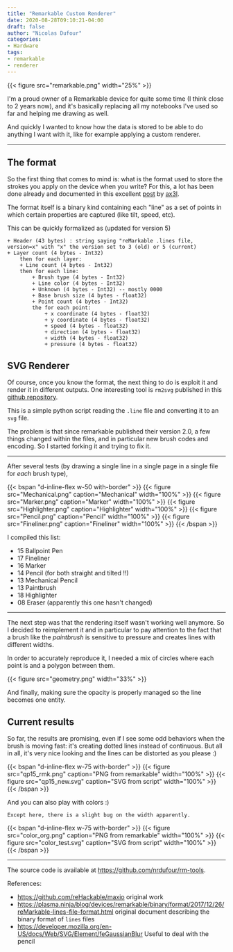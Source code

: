 ```yaml
---
title: "Remarkable Custom Renderer"
date: 2020-08-28T09:10:21-04:00
draft: false
author: "Nicolas Dufour"
categories:
- Hardware
tags:
- remarkable
- renderer
---
```


{{< figure src="remarkable.png" width="25%" >}}

I'm a proud owner of a Remarkable device for quite some time (I think close to 2 years now), and it's basically replacing all my notebooks I've used so far and helping me drawing as well.

And quickly I wanted to know how the data is stored to be able to do anything I want with it, like for example applying a custom renderer.

<!--more-->

---

## The format

So the first thing that comes to mind is: what is the format used to store the strokes you apply on the device when you write? For this, a lot has been done already and documented in this excellent [post](https://plasma.ninja/blog/devices/remarkable/binary/format/2017/12/26/reMarkable-lines-file-format.html) by [ax3l](https://github.com/ax3l).

The format itself is a binary kind containing each "line" as a set of points in which certain properties are captured (like tilt, speed, etc).

This can be quickly formalized as (updated for version 5) 

```
+ Header (43 bytes) : string saying "reMarkable .lines file, version=x" with "x" the version set to 3 (old) or 5 (current)
+ Layer count (4 bytes - Int32)
    then for each layer:
    + Line count (4 bytes - Int32)
    then for each line:
        + Brush type (4 bytes - Int32)
        + Line color (4 bytes - Int32)
        + Unknown (4 bytes - Int32) -- mostly 0000
        + Base brush size (4 bytes - float32)
        + Point count (4 bytes - Int32)
        the for each point:
            + x coordinate (4 bytes - float32)
            + y coordinate (4 bytes - float32)
            + speed (4 bytes - float32)
            + direction (4 bytes - float32)
            + width (4 bytes - float32)
            + pressure (4 bytes - float32)
```

## SVG Renderer

Of course, once you know the format, the next thing to do is exploit it and render it in different outputs.
One interesting tool is `rm2svg` published in this [github repository](https://github.com/reHackable/maxio).

This is a simple python script reading the `.line` file and converting it to an `svg` file.

The problem is that since remarkable published their version 2.0, a few things changed within the files, and in particular new brush codes and encoding. So I started forking it and trying to fix it.

---

After several tests (by drawing a single line in a single page in a single file for *each* brush type),

{{< bspan "d-inline-flex w-50 with-border" >}}
    {{< figure src="Mechanical.png" caption="Mechanical" width="100%" >}}
    {{< figure src="Marker.png" caption="Marker" width="100%" >}}
    {{< figure src="Highlighter.png" caption="Highlighter" width="100%" >}}
    {{< figure src="Pencil.png" caption="Pencil" width="100%" >}}
    {{< figure src="Fineliner.png" caption="Fineliner" width="100%" >}}
{{< /bspan >}}

I compiled this list:

+ 15 Ballpoint Pen
+ 17 Fineliner
+ 16 Marker
+ 14 Pencil (for both straight and tilted !!)
+ 13 Mechanical Pencil
+ 13 Paintbrush
+ 18 Highlighter
+ 08 Eraser (apparently this one hasn't changed)

---

The next step was that the rendering itself wasn't working well anymore.
So I decided to reimplement it and in particular to pay attention to the fact that a brush like the *paintbrush* is sensitive to pressure and creates lines with different widths.

In order to accurately reproduce it, I needed a mix of circles where each point is and a polygon between them.

{{< figure src="geometry.png" width="33%" >}}

And finally, making sure the opacity is properly managed so the line becomes one entity.

## Current results

So far, the results are promising, even if I see some odd behaviors when the brush is moving fast: it's creating dotted lines instead of continuous. But all in all, it's very nice looking and the lines can be distorted as you please :)

{{< bspan "d-inline-flex w-75 with-border" >}}
    {{< figure src="qp15_rmk.png" caption="PNG from remarkable" width="100%" >}}
    {{< figure src="qp15_new.svg" caption="SVG from script" width="100%" >}}
{{< /bspan >}}

And you can also play with colors :)

    Except here, there is a slight bug on the width apparently.

{{< bspan "d-inline-flex w-75 with-border" >}}
    {{< figure src="color_org.png" caption="PNG from remarkable" width="100%" >}}
    {{< figure src="color_test.svg" caption="SVG from script" width="100%" >}}
{{< /bspan >}}

---

The source code is available at <https://github.com/nrdufour/rm-tools>.

References:

+ <https://github.com/reHackable/maxio> original work
+ <https://plasma.ninja/blog/devices/remarkable/binary/format/2017/12/26/reMarkable-lines-file-format.html> original document describing the binary format of `lines` files
+ <https://developer.mozilla.org/en-US/docs/Web/SVG/Element/feGaussianBlur> Useful to deal with the pencil

